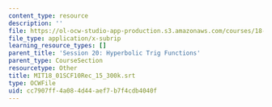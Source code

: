 ```yaml
---
content_type: resource
description: ''
file: https://ol-ocw-studio-app-production.s3.amazonaws.com/courses/18-01sc-single-variable-calculus-fall-2010/cc7907ff4a084d44aef7b7f4cdb4040f_MIT18_01SCF10Rec_15_300k.srt
file_type: application/x-subrip
learning_resource_types: []
parent_title: 'Session 20: Hyperbolic Trig Functions'
parent_type: CourseSection
resourcetype: Other
title: MIT18_01SCF10Rec_15_300k.srt
type: OCWFile
uid: cc7907ff-4a08-4d44-aef7-b7f4cdb4040f
---
```


